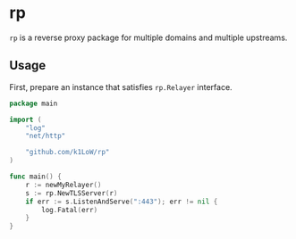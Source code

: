 # rp

`rp` is a reverse proxy package for multiple domains and multiple upstreams.

## Usage

First, prepare an instance that satisfies `rp.Relayer` interface.

```go
package main

import (
    "log"
    "net/http"

    "github.com/k1LoW/rp"
)

func main() {
    r := newMyRelayer()
    s := rp.NewTLSServer(r)
    if err := s.ListenAndServe(":443"); err != nil {
        log.Fatal(err)
    }
}
```
